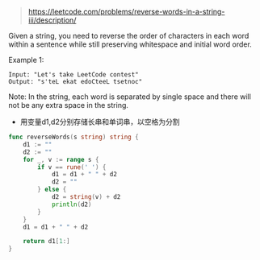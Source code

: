 > https://leetcode.com/problems/reverse-words-in-a-string-iii/description/

Given a string, you need to reverse the order of characters in each word within a sentence while still preserving whitespace and initial word order.

Example 1:
```
Input: "Let's take LeetCode contest"
Output: "s'teL ekat edoCteeL tsetnoc"
```

Note: In the string, each word is separated by single space and there will not be any extra space in the string.

- 用变量d1,d2分别存储长串和单词串，以空格为分割

```go
func reverseWords(s string) string {
	d1 := ""
	d2 := ""
	for _, v := range s {
		if v == rune(' ') {
			d1 = d1 + " " + d2
			d2 = ""
		} else {
			d2 = string(v) + d2
			println(d2)
		}
	}
	d1 = d1 + " " + d2

	return d1[1:]
}
```